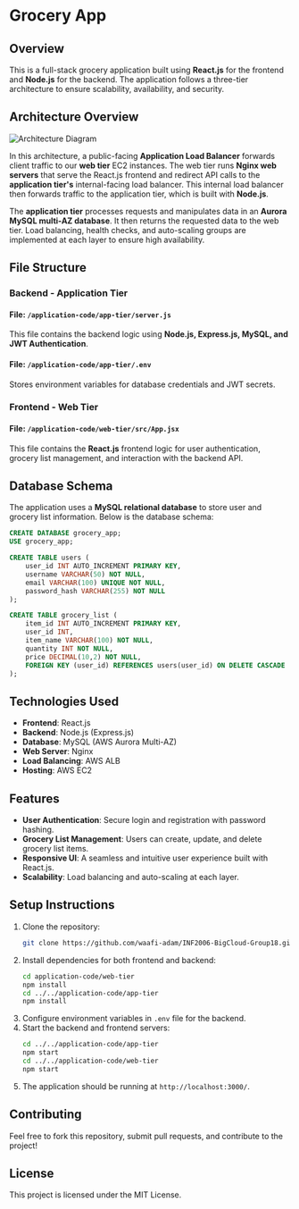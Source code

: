 # Grocery App

## Overview

This is a full-stack grocery application built using **React.js** for the frontend and **Node.js** for the backend. The application follows a three-tier architecture to ensure scalability, availability, and security.

## Architecture Overview

![Architecture Diagram](https://github.com/aws-samples/aws-three-tier-web-architecture-workshop/blob/main/application-code/web-tier/src/assets/3TierArch.png)

In this architecture, a public-facing **Application Load Balancer** forwards client traffic to our **web tier** EC2 instances. The web tier runs **Nginx web servers** that serve the React.js frontend and redirect API calls to the **application tier's** internal-facing load balancer. This internal load balancer then forwards traffic to the application tier, which is built with **Node.js**.

The **application tier** processes requests and manipulates data in an **Aurora MySQL multi-AZ database**. It then returns the requested data to the web tier. Load balancing, health checks, and auto-scaling groups are implemented at each layer to ensure high availability.

## File Structure

### Backend - Application Tier

#### File: `/application-code/app-tier/server.js`

This file contains the backend logic using **Node.js, Express.js, MySQL, and JWT Authentication**.

#### File: `/application-code/app-tier/.env`

Stores environment variables for database credentials and JWT secrets.

### Frontend - Web Tier

#### File: `/application-code/web-tier/src/App.jsx`

This file contains the **React.js** frontend logic for user authentication, grocery list management, and interaction with the backend API.

## Database Schema

The application uses a **MySQL relational database** to store user and grocery list information. Below is the database schema:

```sql
CREATE DATABASE grocery_app;
USE grocery_app;

CREATE TABLE users (
    user_id INT AUTO_INCREMENT PRIMARY KEY,
    username VARCHAR(50) NOT NULL,
    email VARCHAR(100) UNIQUE NOT NULL,
    password_hash VARCHAR(255) NOT NULL
);

CREATE TABLE grocery_list (
    item_id INT AUTO_INCREMENT PRIMARY KEY,
    user_id INT,
    item_name VARCHAR(100) NOT NULL,
    quantity INT NOT NULL,
    price DECIMAL(10,2) NOT NULL,
    FOREIGN KEY (user_id) REFERENCES users(user_id) ON DELETE CASCADE
);
```

## Technologies Used

- **Frontend**: React.js
- **Backend**: Node.js (Express.js)
- **Database**: MySQL (AWS Aurora Multi-AZ)
- **Web Server**: Nginx
- **Load Balancing**: AWS ALB
- **Hosting**: AWS EC2

## Features

- **User Authentication**: Secure login and registration with password hashing.
- **Grocery List Management**: Users can create, update, and delete grocery list items.
- **Responsive UI**: A seamless and intuitive user experience built with React.js.
- **Scalability**: Load balancing and auto-scaling at each layer.

## Setup Instructions

1. Clone the repository:
   ```sh
   git clone https://github.com/waafi-adam/INF2006-BigCloud-Group18.git
   ```
2. Install dependencies for both frontend and backend:
   ```sh
   cd application-code/web-tier
   npm install
   cd ../../application-code/app-tier
   npm install
   ```
3. Configure environment variables in `.env` file for the backend.
4. Start the backend and frontend servers:
   ```sh
   cd ../../application-code/app-tier
   npm start
   cd ../../application-code/web-tier
   npm start
   ```
5. The application should be running at `http://localhost:3000/`.

## Contributing

Feel free to fork this repository, submit pull requests, and contribute to the project!

## License

This project is licensed under the MIT License.
